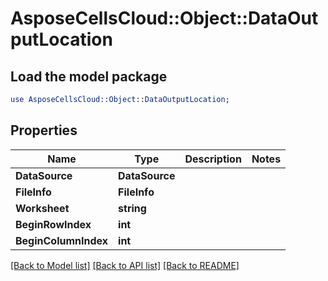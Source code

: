 # AsposeCellsCloud::Object::DataOutputLocation 

## Load the model package
```perl
use AsposeCellsCloud::Object::DataOutputLocation;
```

## Properties
Name | Type | Description | Notes
------------ | ------------- | ------------- | -------------
**DataSource** | **DataSource** |  |
**FileInfo** | **FileInfo** |  |
**Worksheet** | **string** |  |
**BeginRowIndex** | **int** |  |
**BeginColumnIndex** | **int** |  |  

[[Back to Model list]](../README.md#documentation-for-models) [[Back to API list]](../README.md#documentation-for-api-endpoints) [[Back to README]](../README.md)

